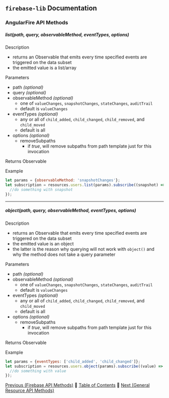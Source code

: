 ## `firebase-lib` Documentation

### AngularFire API Methods

##### list(path, query, observableMethod, eventTypes, options)

Description

* returns an Observable that emits every time specified events are triggered on
  the data subset  
* the emitted value is a list/array

Parameters
  
* path *(optional)*
* query *(optional)*
* observableMethod *(optional)*
  * one of `valueChanges`, `snapshotChanges`, `stateChanges`, `auditTrail`
  * default is `valueChanges`
* eventTypes *(optional)*
  * any or all of `child_added`, `child_changed`, `child_removed`, and `child_moved`
  * default is all
* options *(optional)*
  * removeSubpaths
    * if *true*, will remove subpaths from path template just for this invocation  

Returns  Observable

Example

```javascript
let params = {observableMethod: 'snapshotChanges'};
let subscription = resources.users.list(params).subscribe((snapshot) => {
  //do something with snapshot
});
```

---

##### object(path, query, observableMethod, eventTypes, options)

Description

* returns an Observable that emits every time specified events are triggered on
  the data subset
* the emitted value is an object
* the latter is the reason why querying will not work with `object()` and why
  the method does not take a query parameter

Parameters
  
* path *(optional)*
* observableMethod *(optional)*
  * one of `valueChanges`, `snapshotChanges`, `stateChanges`, `auditTrail`
  * default is `valueChanges`
* eventTypes *(optional)*
  * any or all of `child_added`, `child_changed`, `child_removed`, and `child_moved`
  * default is all
* options *(optional)*
  * removeSubpaths
    * if *true*, will remove subpaths from path template just for this invocation  

Returns  Observable

Example

```javascript
let params = {eventTypes: ['child_added', 'child_changed']};
let subscription = resources.users.object(params).subscribe((value) => {
  //do something with value
});
```

[Previous (Firebase API Methods)](./02-firebase-api-methods.md) :palm_tree:
[Table of Contents](../../README.md) :palm_tree:
[Next (General Resource API Methods)](./04-general-resource-api-methods.md)
